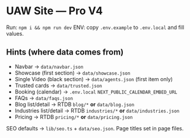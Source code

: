 # UAW Site — Pro V4
Run: `npm i && npm run dev`
ENV: copy `.env.example` to `.env.local` and fill values.

## Hints (where data comes from)
- Navbar → `data/navbar.json`
- Showcase (first section) → `data/showcase.json`
- Single Video (black section) → `data/agents.json` (first item only)
- Trusted cards → `data/trusted.json`
- Booking (calendar) → `.env.local` `NEXT_PUBLIC_CALENDAR_EMBED_URL`
- FAQs → `data/faqs.json`
- Blog list/detail → RTDB `blog/*` **or** `data/blog.json`
- Industries list/detail → RTDB `industries/*` **or** `data/industries.json`
- Pricing → RTDB `pricing/*` **or** `data/pricing.json`

SEO defaults → `lib/seo.ts` + `data/seo.json`. Page titles set in page files.
